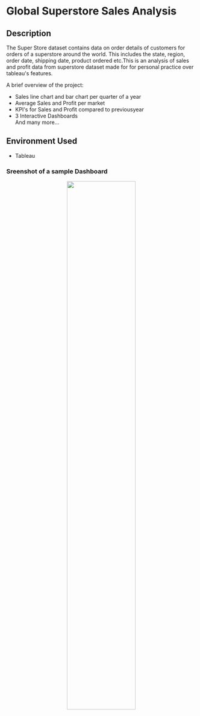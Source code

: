 # Global Superstore Sales Analysis

<h2>Description</h2>

The Super Store dataset contains data on order details of customers for orders of a superstore around the world. This includes the state, region, order date, shipping date, product ordered etc.This is an  analysis of sales and profit data from superstore dataset made for for personal practice over tableau's features. <br>

A brief overview of the project:<br>
- Sales line chart and bar chart per quarter of a year<br>
- Average Sales and Profit per market<br>
- KPI's for Sales and Profit compared to previousyear<br>
- 3 Interactive Dashboards<br/>
And many more...<br>
<h2>Environment Used </h2>

- Tableau<br>

<h3>Sreenshot of a sample Dashboard</h3>

<p align="center">
<img src="https://i.imgur.com/wrfvd2s.png" height="60%" width="60%" />
<br />
<br />
